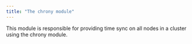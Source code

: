 ```yaml
---
title: "The chrony module"
---
```


This module is responsible for providing time sync on all nodes in a cluster using the chrony module.
